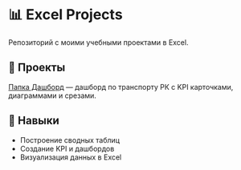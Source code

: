 # 📊 Excel Projects

Репозиторий с моими учебными проектами в Excel.  

## 📂 Проекты
[Папка Дашборд](./Дашборд) — дашборд по транспорту РК с KPI карточками, диаграммами и срезами.  

## 🎯 Навыки
- Построение сводных таблиц  
- Создание KPI и дашбордов  
- Визуализация данных в Excel
